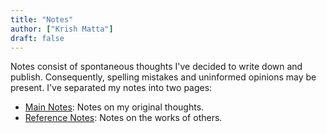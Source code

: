 ```yaml
---
title: "Notes"
author: ["Krish Matta"]
draft: false
---
```


Notes consist of spontaneous thoughts I've decided to write down and publish. Consequently, spelling mistakes and uninformed opinions may be present. I've separated my notes into two pages:
- [Main Notes](/main/): Notes on my original thoughts.
- [Reference Notes](/reference/): Notes on the works of others.